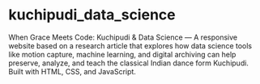 # kuchipudi_data_science
When Grace Meets Code: Kuchipudi & Data Science — A responsive website based on a research article that explores how data science tools like motion capture, machine learning, and digital archiving can help preserve, analyze, and teach the classical Indian dance form Kuchipudi. Built with HTML, CSS, and JavaScript.
